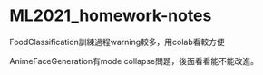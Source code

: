 # ML2021_homework-notes
FoodClassification訓練過程warning較多，用colab看較方便

AnimeFaceGeneration有mode collapse問題，後面看看能不能改進。

